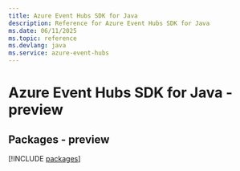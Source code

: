 ```yaml
---
title: Azure Event Hubs SDK for Java
description: Reference for Azure Event Hubs SDK for Java
ms.date: 06/11/2025
ms.topic: reference
ms.devlang: java
ms.service: azure-event-hubs
---
```

# Azure Event Hubs SDK for Java - preview
## Packages - preview
[!INCLUDE [packages](event-hubs-index.md)]